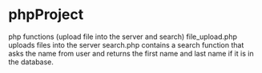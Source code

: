 # phpProject
php functions (upload file into the server and search)
file_upload.php uploads files into the server
search.php contains a search function that asks the name from user and returns the first name and last name if it is in the database.
